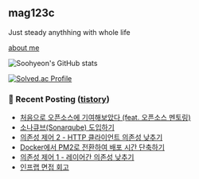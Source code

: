 ## mag123c 

Just steady anythhing with whole life

[about me](https://patch-waiter-7c4.notion.site/Backend-Engineer-9e9f886bd1c24018bf1b8eec81ed14eb)

![Soohyeon's GitHub stats](https://github-readme-stats.vercel.app/api?username=mag123c&show_icons=true&theme=dark)
<!--[![Solved.ac Profile](http://mazassumnida.wtf/api/v2/generate_badge?boj=diehreo)](https://solved.ac/diehreo/)-->
[![Solved.ac Profile](http://mazassumnida.wtf/api/v2/generate_badge?boj=diehreo)](https://solved.ac/diehreo/)



### 📕 Recent Posting ([tistory](https://mag1c.tistory.com))
- [처음으로 오픈소스에 기여해보았다 (feat. 오픈소스 멘토링)](https://mag1c.tistory.com/544)</br>
- [소나큐브(Sonarqube) 도입하기](https://mag1c.tistory.com/542)</br>
- [의존성 제어 2 - HTTP 클라이언트 의존성 낮추기](https://mag1c.tistory.com/541)</br>
- [Docker에서 PM2로 전환하여 배포 시간 단축하기](https://mag1c.tistory.com/540)</br>
- [의존성 제어 1 - 레이어간 의존성 낮추기](https://mag1c.tistory.com/539)</br>
- [인프랩 면접 회고](https://mag1c.tistory.com/538)</br>

